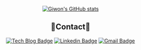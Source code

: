 <div align='center'>
  
 [![Giwon's GitHub stats](https://github-readme-stats.vercel.app/api?username=l4279625)](https://github.com/l4279625/github-readme-stats)
 ## :wave:Contact:wave:
  
 [![Tech Blog Badge](http://img.shields.io/badge/-Tech%20blog-black?style=flat-square&logo=github&link=https://l4279625.tistory.com/)](https://l4279625.tistory.com/)
 [![Linkedin Badge](https://img.shields.io/badge/-LinkedIn-blue?style=flat-square&logo=Linkedin&logoColor=white&link=https://www.linkedin.com/in/giwon-lim-7b3847191/)](https://www.linkedin.com/in/giwon-lim-7b3847191/)
 [![Gmail Badge](https://img.shields.io/badge/Gmail-d14836?style=flat-square&logo=Gmail&logoColor=white&link=mailto:l4279625@gmail.com)](mailto:l4279626@gmail.com)

  


  
</div>
